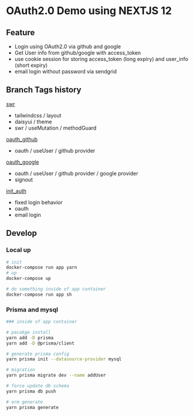 # OAuth2.0 Demo using NEXTJS 12

## Feature

* Login using OAuth2.0 via github and google
* Get User info from github/google with access_token
* use cookie session for storing access_token (long expiry) and user_info (short expiry)
* email login without password via sendgrid

## Branch Tags history

[swr](https://github.com/yusungkim/nextjs12_oauth2/tree/tailwindcss)

* tailwindcss / layout
* daisyui / theme
* swr / useMutation / methodGuard

[oauth_github](https://github.com/yusungkim/nextjs12_oauth2/tree/oauth_github)

* oauth / useUser / github provider

[oauth_google](https://github.com/yusungkim/nextjs12_oauth2/releases/tag/init_oauth_google)

* oauth / useUser / github provider / google provider
* signout

[init_auth](https://github.com/yusungkim/nextjs12_oauth2/releases/tag/init_auth)

* fixed login behavior
* oauth
* email login

## Develop

### Local up

```bash
# init
docker-compose run app yarn
# up
docker-compose up

# do something inside of app container
docker-compose run app sh
```

### Prisma and mysql

```bash
### inside of app container

# pacakge install
yarn add -D prisma
yarn add -D @prisma/client

# generate prisma config
yarn prisma init --datasource-provider mysql

# migration
yarn prisma migrate dev --name addUser

# force update db schema
yarn prisma db push

# orm generate
yarn prisma generate
```
